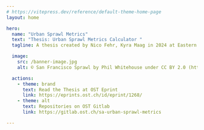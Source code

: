 ```yaml
---
# https://vitepress.dev/reference/default-theme-home-page
layout: home

hero:
  name: "Urban Sprawl Metrics"
  text: "Thesis: Urban Sprawl Metrics Calculator "
  tagline: A thesis created by Nico Fehr, Kyra Maag in 2024 at Eastern Switzerland University of Applied Sciences

  image: 
    src: /banner-image.jpg
    alt: © San Francisco Sprawl by Phil Whitehouse under CC BY 2.0 (https://www.flickr.com/photos/philliecasablanca/2595289183)

  actions:
    - theme: brand
      text: Read the Thesis at OST Eprint
      link: https://eprints.ost.ch/id/eprint/1268/
    - theme: alt
      text: Repositories on OST Gitlab
      link: https://gitlab.ost.ch/sa-urban-sprawl-metrics

---
```


